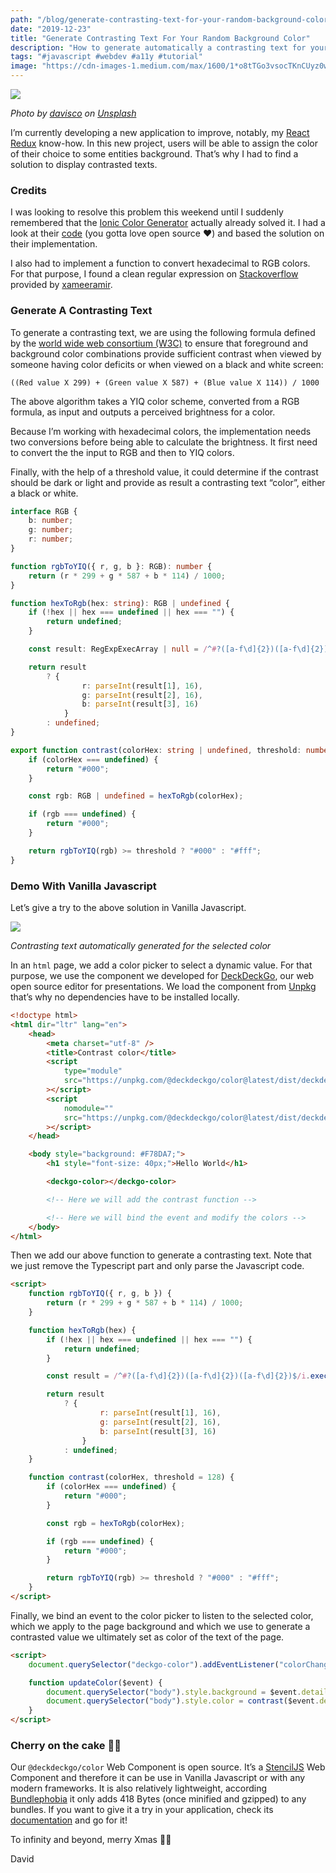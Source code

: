 ```yaml
---
path: "/blog/generate-contrasting-text-for-your-random-background-color"
date: "2019-12-23"
title: "Generate Contrasting Text For Your Random Background Color"
description: "How to generate automatically a contrasting text for your random background color in Javascript."
tags: "#javascript #webdev #a11y #tutorial"
image: "https://cdn-images-1.medium.com/max/1600/1*o8tTGo3vsocTKnCUyz0wHA.jpeg"
---
```


![](https://cdn-images-1.medium.com/max/1600/1*o8tTGo3vsocTKnCUyz0wHA.jpeg)

_Photo by [davisco](https://unsplash.com/@codytdavis?utm_source=unsplash&utm_medium=referral&utm_content=creditCopyText) on [Unsplash](https://unsplash.com/?utm_source=unsplash&utm_medium=referral&utm_content=creditCopyText)_

I’m currently developing a new application to improve, notably, my [React Redux](https://react-redux.js.org) know-how. In this new project, users will be able to assign the color of their choice to some entities background. That’s why I had to find a solution to display contrasted texts.

### Credits

I was looking to resolve this problem this weekend until I suddenly remembered that the [Ionic Color Generator](https://ionicframework.com/docs/theming/colors) actually already solved it. I had a look at their [code](https://github.com/ionic-team/ionic-docs/blob/master/src/components/color-gen/color.ts) (you gotta love open source ❤️) and based the solution on their implementation.

I also had to implement a function to convert hexadecimal to RGB colors. For that purpose, I found a clean regular expression on [Stackoverflow](https://stackoverflow.com/a/5624139/5404186) provided by [xameeramir](https://stackoverflow.com/users/2404470/xameeramir).

### Generate A Contrasting Text

To generate a contrasting text, we are using the following formula defined by the [world wide web consortium (W3C)](http://www.w3.org/WAI/ER/WD-AERT/#color-contrast) to ensure that foreground and background color combinations provide sufficient contrast when viewed by someone having color deficits or when viewed on a black and white screen:

```
((Red value X 299) + (Green value X 587) + (Blue value X 114)) / 1000
```

The above algorithm takes a YIQ color scheme, converted from a RGB formula, as input and outputs a perceived brightness for a color.

Because I’m working with hexadecimal colors, the implementation needs two conversions before being able to calculate the brightness. It first need to convert the the input to RGB and then to YIQ colors.

Finally, with the help of a threshold value, it could determine if the contrast should be dark or light and provide as result a contrasting text “color”, either a black or white.

```typescript
interface RGB {
	b: number;
	g: number;
	r: number;
}

function rgbToYIQ({ r, g, b }: RGB): number {
	return (r * 299 + g * 587 + b * 114) / 1000;
}

function hexToRgb(hex: string): RGB | undefined {
	if (!hex || hex === undefined || hex === "") {
		return undefined;
	}

	const result: RegExpExecArray | null = /^#?([a-f\d]{2})([a-f\d]{2})([a-f\d]{2})$/i.exec(hex);

	return result
		? {
				r: parseInt(result[1], 16),
				g: parseInt(result[2], 16),
				b: parseInt(result[3], 16)
			}
		: undefined;
}

export function contrast(colorHex: string | undefined, threshold: number = 128): string {
	if (colorHex === undefined) {
		return "#000";
	}

	const rgb: RGB | undefined = hexToRgb(colorHex);

	if (rgb === undefined) {
		return "#000";
	}

	return rgbToYIQ(rgb) >= threshold ? "#000" : "#fff";
}
```

### Demo With Vanilla Javascript

Let’s give a try to the above solution in Vanilla Javascript.

![](https://cdn-images-1.medium.com/max/1600/1*33JQbJ-KqGrry-VIXHZbMA.gif)

_Contrasting text automatically generated for the selected color_

In an `html` page, we add a color picker to select a dynamic value. For that purpose, we use the component we developed for [DeckDeckGo](https://deckdeckgo.com), our web open source editor for presentations. We load the component from [Unpkg](https://unpkg.com) that’s why no dependencies have to be installed locally.

```html
<!doctype html>
<html dir="ltr" lang="en">
	<head>
		<meta charset="utf-8" />
		<title>Contrast color</title>
		<script
			type="module"
			src="https://unpkg.com/@deckdeckgo/color@latest/dist/deckdeckgo-color/deckdeckgo-color.esm.js"
		></script>
		<script
			nomodule=""
			src="https://unpkg.com/@deckdeckgo/color@latest/dist/deckdeckgo-color/deckdeckgo-color.js"
		></script>
	</head>

	<body style="background: #F78DA7;">
		<h1 style="font-size: 40px;">Hello World</h1>

		<deckgo-color></deckgo-color>

		<!-- Here we will add the contrast function -->

		<!-- Here we will bind the event and modify the colors -->
	</body>
</html>
```

Then we add our above function to generate a contrasting text. Note that we just remove the Typescript part and only parse the Javascript code.

```html
<script>
	function rgbToYIQ({ r, g, b }) {
		return (r * 299 + g * 587 + b * 114) / 1000;
	}

	function hexToRgb(hex) {
		if (!hex || hex === undefined || hex === "") {
			return undefined;
		}

		const result = /^#?([a-f\d]{2})([a-f\d]{2})([a-f\d]{2})$/i.exec(hex);

		return result
			? {
					r: parseInt(result[1], 16),
					g: parseInt(result[2], 16),
					b: parseInt(result[3], 16)
				}
			: undefined;
	}

	function contrast(colorHex, threshold = 128) {
		if (colorHex === undefined) {
			return "#000";
		}

		const rgb = hexToRgb(colorHex);

		if (rgb === undefined) {
			return "#000";
		}

		return rgbToYIQ(rgb) >= threshold ? "#000" : "#fff";
	}
</script>
```

Finally, we bind an event to the color picker to listen to the selected color, which we apply to the page background and which we use to generate a contrasted value we ultimately set as color of the text of the page.

```html
<script>
	document.querySelector("deckgo-color").addEventListener("colorChange", updateColor, true);

	function updateColor($event) {
		document.querySelector("body").style.background = $event.detail.hex;
		document.querySelector("body").style.color = contrast($event.detail.hex);
	}
</script>
```

### Cherry on the cake 🍒🎂

Our `@deckdeckgo/color` Web Component is open source. It’s a [StencilJS](https://stenciljs.com) Web Component and therefore it can be use in Vanilla Javascript or with any modern frameworks. It is also relatively lightweight, according [Bundlephobia](https://bundlephobia.com/result?p=@deckdeckgo/color@1.0.0-rc.3-2) it only adds 418 Bytes (once minified and gzipped) to any bundles. If you want to give it a try in your application, check its [documentation](https://docs.deckdeckgo.com/components/color) and go for it!

To infinity and beyond, merry Xmas 🎄🚀

David
